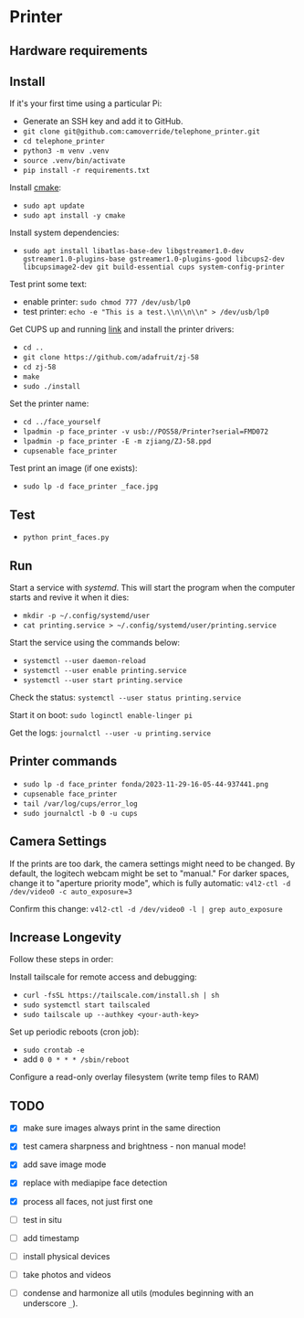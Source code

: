 # Printer



## Hardware requirements


## Install

If it's your first time using a particular Pi:

- Generate an SSH key and add it to GitHub.
- `git clone git@github.com:camoverride/telephone_printer.git`
- `cd telephone_printer`
- `python3 -m venv .venv`
- `source .venv/bin/activate`
- `pip install -r requirements.txt`

Install [cmake](https://lindevs.com/install-cmake-on-raspberry-pi/):

- `sudo apt update`
- `sudo apt install -y cmake`

Install system dependencies:

- `sudo apt install libatlas-base-dev libgstreamer1.0-dev gstreamer1.0-plugins-base gstreamer1.0-plugins-good libcups2-dev libcupsimage2-dev git build-essential cups system-config-printer`

Test print some text:

- enable printer: `sudo chmod 777 /dev/usb/lp0`
- test printer: `echo -e "This is a test.\\n\\n\\n" > /dev/usb/lp0`

Get CUPS up and running [link](https://cdn-learn.adafruit.com/downloads/pdf/networked-thermal-printer-using-cups-and-raspberry-pi.pdf) and install the printer drivers:

- `cd ..`
- `git clone https://github.com/adafruit/zj-58`
- `cd zj-58`
- `make`
- `sudo ./install`

Set the printer name:

- `cd ../face_yourself`
- `lpadmin -p face_printer -v usb://POS58/Printer?serial=FMD072`
- `lpadmin -p face_printer -E -m zjiang/ZJ-58.ppd`
- `cupsenable face_printer`

Test print an image (if one exists):
- `sudo lp -d face_printer _face.jpg`


## Test

- `python print_faces.py`


## Run

Start a service with *systemd*. This will start the program when the computer starts and revive it when it dies:

- `mkdir -p ~/.config/systemd/user`
- `cat printing.service > ~/.config/systemd/user/printing.service`

Start the service using the commands below:

- `systemctl --user daemon-reload`
- `systemctl --user enable printing.service`
- `systemctl --user start printing.service`

Check the status: `systemctl --user status printing.service`

Start it on boot: `sudo loginctl enable-linger pi`

Get the logs: `journalctl --user -u printing.service`


## Printer commands

- `sudo lp -d face_printer fonda/2023-11-29-16-05-44-937441.png`
- `cupsenable face_printer`
- `tail /var/log/cups/error_log`
- `sudo journalctl -b 0 -u cups`


## Camera Settings

If the prints are too dark, the camera settings might need to be changed. By default, the logitech webcam might be set to "manual." For darker spaces, change it to "aperture priority mode", which is fully automatic: `v4l2-ctl -d /dev/video0 -c auto_exposure=3`

Confirm this change: `v4l2-ctl -d /dev/video0 -l | grep auto_exposure`


## Increase Longevity

Follow these steps in order:

Install tailscale for remote access and debugging:
- `curl -fsSL https://tailscale.com/install.sh | sh`
- `sudo systemctl start tailscaled`
- `sudo tailscale up --authkey <your-auth-key>`

Set up periodic reboots (cron job):
- `sudo crontab -e`
- add `0 0 * * * /sbin/reboot`

Configure a read-only overlay filesystem (write temp files to RAM)


## TODO

- [X] make sure images always print in the same direction
- [X] test camera sharpness and brightness - non manual mode!
- [X] add save image mode
- [X] replace with mediapipe face detection
- [X] process all faces, not just first one
- [ ] test in situ
- [ ] add timestamp
- [ ] install physical devices
- [ ] take photos and videos



- [ ] condense and harmonize all utils (modules beginning with an underscore `_`).
